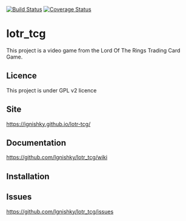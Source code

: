 [![Build Status](https://travis-ci.org/Ignishky/lotr-tcg.svg?branch=master)](https://travis-ci.org/Ignishky/lotr-tcg)
[![Coverage Status](https://coveralls.io/repos/github/Ignishky/lotr-tcg/badge.svg)](https://coveralls.io/github/Ignishky/lotr-tcg)

# lotr_tcg

This project is a video game from the Lord Of The Rings Trading Card Game.

## Licence
This project is under GPL v2 licence

## Site
https://ignishky.github.io/lotr-tcg/

## Documentation
https://github.com/Ignishky/lotr_tcg/wiki

## Installation

## Issues
https://github.com/Ignishky/lotr_tcg/issues